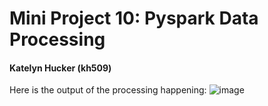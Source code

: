 # Mini Project 10: Pyspark Data Processing
#### Katelyn Hucker (kh509)




Here is the output of the processing happening:
![image](https://github.com/nogibjj/kh509_miniproject10/assets/143521756/b604a9a6-0ff6-46b0-a635-9e8052ccb047)

